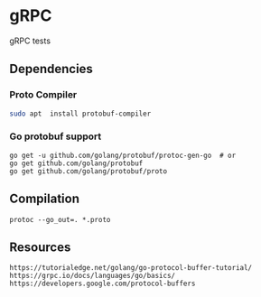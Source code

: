 # gRPC
gRPC tests

## Dependencies
### Proto Compiler
```bash
sudo apt  install protobuf-compiler
```

### Go protobuf support
```
go get -u github.com/golang/protobuf/protoc-gen-go  # or
go get github.com/golang/protobuf
go get github.com/golang/protobuf/proto
```

## Compilation
```
protoc --go_out=. *.proto
```

## Resources
```
https://tutorialedge.net/golang/go-protocol-buffer-tutorial/
https://grpc.io/docs/languages/go/basics/
https://developers.google.com/protocol-buffers
```